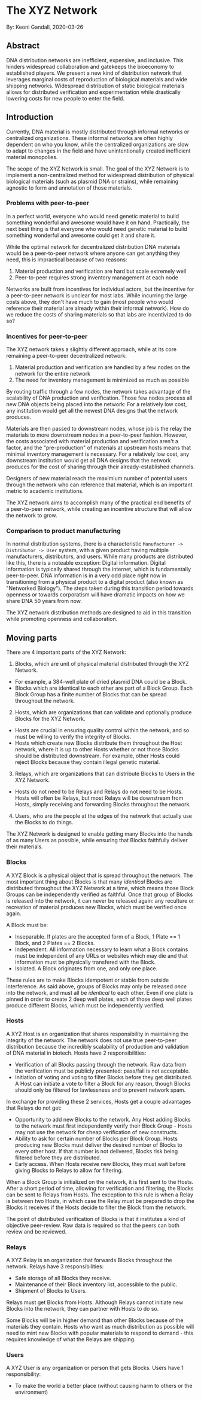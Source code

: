
# The XYZ Network
By: Keoni Gandall, 2020-03-26

## Abstract

DNA distribution networks are inefficient, expensive, and inclusive. This hinders widespread collaboration and gatekeeps the bioeconomy to established players. We present a new kind of distribution network that leverages marginal costs of reproduction of biological materials and wide shipping networks. Widespread distribution of static biological materials allows for distributed verification and experimentation while drastically lowering costs for new people to enter the field. 

## Introduction

Currently, DNA material is mostly distributed through informal networks or centralized organizations. These informal networks are often highly dependent on who you know, while the centralized organizations are slow to adapt to changes in the field and have unintentionally created inefficient material monopolies.

The scope of the XYZ Network is small. The goal of the XYZ Network is to implement a non-centralized method for widespread distribution of physical biological materials (such as plasmid DNA or strains), while remaining agnostic to form and annotation of those materials. 

### Problems with peer-to-peer

In a perfect world, everyone who would need genetic material to build something wonderful and awesome would have it on hand. Practically, the next best thing is that everyone who would need genetic material to build something wonderful and awesome could get it and share it. 

While the optimal network for decentralized distribution DNA materials would be a peer-to-peer network where anyone can get anything they need, this is impractical because of two reasons:
1. Material production and verification are hard but scale extremely well
2. Peer-to-peer requires strong inventory management at each node

Networks are built from incentives for individual actors, but the incentive for a peer-to-peer network is unclear for most labs. While incurring the large costs above, they don't have much to gain (most people who would reference their material are already within their informal network). How do we reduce the costs of sharing materials so that labs are incentivized to do so?

### Incentives for peer-to-peer

The XYZ network takes a slightly different approach, while at its core remaining a peer-to-peer decentralized network:
1. Material production and verification are handled by a few nodes on the network for the entire network
2. The need for inventory management is minimized as much as possible

By routing traffic through a few nodes, the network takes advantage of the scalability of DNA production and verification. Those few nodes process all new DNA objects being placed into the network: For a relatively low cost, any institution would get all the newest DNA designs that the network produces. 

Materials are then passed to downstream nodes, whose job is the relay the materials to more downstream nodes in a peer-to-peer fashion. However, the costs associated with material production and verification aren't a factor, and the "pre-production" of materials at upstream hosts means that minimal inventory management is necessary. For a relatively low cost, any downstream institution would get all DNA designs that the network produces for the cost of sharing through their already-established channels. 

Designers of new material reach the maximium number of potential users through the network who can reference that material, which is an important metric to academic institutions.

The XYZ network aims to accomplish many of the practical end benefits of a peer-to-peer network, while creating an incentive structure that will allow the network to grow.  

### Comparison to product manufacturing

In normal distribution systems, there is a characteristic `Manufacturer -> Distributor -> User` system, with a given product having multiple manufacturers, distributors, and users. While many products are distributed like this, there is a noteable exception: Digital information. Digital information is typically shared through the internet, which is fundamentally peer-to-peer. DNA information is in a very odd place right now in transitioning from a physical product to a digital product (also known as "Networked Biology"). The steps taken during this transition period towards openness or towards corporatism will have dramatic impacts on how we share DNA 50 years from now.

The XYZ network distribution methods are designed to aid in this transition while promoting openness and collaboration. 

## Moving parts

There are 4 important parts of the XYZ Network:
1. Blocks, which are unit of physical material distributed through the XYZ Network. 
  - For example, a 384-well plate of dried plasmid DNA could be a Block. 
  - Blocks which are identical to each other are part of a Block Group. Each Block Group has a finite number of Blocks that can be spread throughout the network.
2. Hosts, which are organizations that can validate and optionally produce Blocks for the XYZ Network. 
  - Hosts are crucial in ensuring quality control within the network, and so must be willing to verify the integrity of Blocks. 
  - Hosts which create new Blocks distribute them throughout the Host network, where it is up to other Hosts whether or not those Blocks should be distributed downstream. For example, other Hosts could reject Blocks because they contain illegal genetic material.
3. Relays, which are organizations that can distribute Blocks to Users in the XYZ Network. 
  - Hosts do not need to be Relays and Relays do not need to be Hosts. Hosts will often be Relays, but most Relays will be downstream from Hosts, simply receiving and forwarding Blocks throughout the network.
4. Users, who are the people at the edges of the network that actually use the Blocks to do things.

The XYZ Network is designed to enable getting many Blocks into the hands of as many Users as possible, while ensuring that Blocks faithfully deliver their materials.

### Blocks

A XYZ Block is a physical object that is spread throughout the network. The most important thing about Blocks is that many *identical* Blocks are distributed throughout the XYZ Network at a time, which means those Block Groups can be independently verified as faithful. Once that group of Blocks is released into the network, it can never be released again: any reculture or recreation of material produces new Blocks, which must be verified once again.

A Block must be:

- Inseparable. If plates are the accepted form of a Block, 1 Plate == 1 Block, and 2 Plates == 2 Blocks.
- Independent. All information necessary to learn what a Block contains must be independent of any URLs or websites which may die and that information must be physically transfered with the Block.
- Isolated. A Block originates from one, and only one place. 

These rules are to make Blocks idempotent or stable from outside interference. As said above, groups of Blocks may only be released *once* into the network, and must all be *identical* to each other. Even if one plate is pinned in order to create 2 deep well plates, each of those deep well plates produce different Blocks, which must be independently verified.

### Hosts

A XYZ Host is an organization that shares responsibility in maintaining the integrity of the network. The network does not use true peer-to-peer distribution because the incredibly scalability of production and validation of DNA material in biotech. Hosts have 2 responsibilities:

- Verification of all Blocks passing through the network. Raw data from the verification must be publicly presented: pass/fail is not acceptable.
- Initiation of voting and voting to filter Blocks before they get distributed. A Host can initiate a vote to filter a Block for any reason, though Blocks should only be filtered for lawlessness and to prevent network spam. 

In exchange for providing these 2 services, Hosts get a couple advantages that Relays do not get:

- Opportunity to add new Blocks to the network. Any Host adding Blocks to the network must first independently verify their Block Group - Hosts may not use the network for cheap verification of new constructs.
- Ability to ask for certain number of Blocks per Block Group. Hosts producing new Blocks must deliver the desired number of Blocks to every other host. If that number is not delivered, Blocks risk being filtered before they are distributed.
- Early access. When Hosts receive new Blocks, they must wait before giving Blocks to Relays to allow for filtering.

When a Block Group is initialized on the network, it is first sent to the Hosts. After a short period of time, allowing for verification and filtering, the Blocks can be sent to Relays from Hosts. The exception to this rule is when a Relay is between two Hosts, in which case the Relay must be prepared to drop the Blocks it receives if the Hosts decide to filter the Block from the network.

The point of distributed verification of Blocks is that it institutes a kind of objective peer-review. Raw data is required so that the peers can both review and be reviewed.

### Relays

A XYZ Relay is an organization that forwards Blocks throughout the network. Relays have 3 responsibilities:

- Safe storage of all Blocks they receive.
- Maintenance of their Block inventory list, accessible to the public.
- Shipment of Blocks to Users.

Relays must get Blocks from Hosts. Although Relays cannot initiate new Blocks into the network, they can partner with Hosts to do so. 

Some Blocks will be in higher demand than other Blocks because of the materials they contain. Hosts who want as much distribution as possible will need to mint new Blocks with popular materials to respond to demand - this requires knowledge of what the Relays are shipping.

### Users

A XYZ User is any organization or person that gets Blocks. Users have 1 responsibility:

- To make the world a better place (without causing harm to others or the environment)

